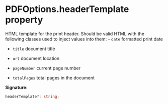 # PDFOptions.headerTemplate property

HTML template for the print header. Should be valid HTML with the following classes used to inject values into them: - `date` formatted print date

- `title` document title

- `url` document location

- `pageNumber` current page number

- `totalPages` total pages in the document

**Signature:**

```typescript
headerTemplate?: string;
```
